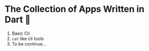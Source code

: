 # The Collection of Apps Written in Dart 🎯

1. Basic Cli
2. `cat` like cli tools
3. To be continue...
